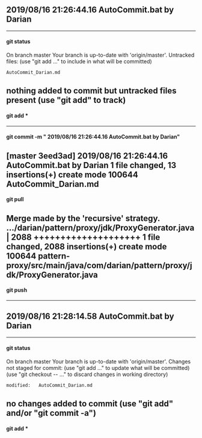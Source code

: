 ##  2019/08/16   21:26:44.16 AutoCommit.bat by Darian                       
---  
#### git status 
On branch master
Your branch is up-to-date with 'origin/master'.
Untracked files:
  (use "git add <file>..." to include in what will be committed)

	AutoCommit_Darian.md

nothing added to commit but untracked files present (use "git add" to track)
---  
#### git add * 
---  
#### git commit -m " 2019/08/16   21:26:44.16 AutoCommit.bat by Darian"  
[master 3eed3ad]  2019/08/16   21:26:44.16 AutoCommit.bat by Darian
 1 file changed, 13 insertions(+)
 create mode 100644 AutoCommit_Darian.md
---  
#### git pull 
Merge made by the 'recursive' strategy.
 .../darian/pattern/proxy/jdk/ProxyGenerator.java   | 2088 ++++++++++++++++++++
 1 file changed, 2088 insertions(+)
 create mode 100644 pattern-proxy/src/main/java/com/darian/pattern/proxy/jdk/ProxyGenerator.java
---  
#### git  push  
---  
##  2019/08/16   21:28:14.58 AutoCommit.bat by Darian                       
---  
#### git status 
On branch master
Your branch is up-to-date with 'origin/master'.
Changes not staged for commit:
  (use "git add <file>..." to update what will be committed)
  (use "git checkout -- <file>..." to discard changes in working directory)

	modified:   AutoCommit_Darian.md

no changes added to commit (use "git add" and/or "git commit -a")
---  
#### git add * 
